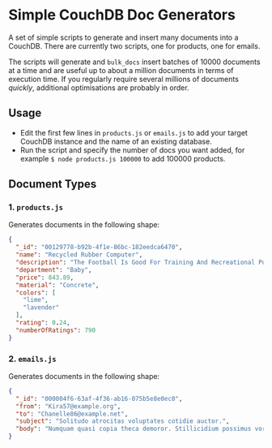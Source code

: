 # Simple CouchDB Doc Generators

A set of simple scripts to generate and insert many documents into a CouchDB. There are currently two scripts, one for products, one for emails.

The scripts will generate and `bulk_docs` insert batches of 10000 documents at a time and are useful up to about a million documents in terms of execution time. If you regularly require several millions of documents _quickly_, additional optimisations are probably in order.

## Usage

- Edit the first few lines in `products.js` or `emails.js` to add your target CouchDB instance and the name of an existing database.
- Run the script and specify the number of docs you want added, for example `$ node products.js 100000` to add 100000 products.

## Document Types

### 1. `products.js`

Generates documents in the following shape:

```json
{
  "_id": "00129778-b92b-4f1e-86bc-182eedca6470",
  "name": "Recycled Rubber Computer",
  "description": "The Football Is Good For Training And Recreational Purposes",
  "department": "Baby",
  "price": 843.89,
  "material": "Concrete",
  "colors": [
    "lime",
    "lavender"
  ],
  "rating": 0.24,
  "numberOfRatings": 790
}
```

### 2. `emails.js`

Generates documents in the following shape:

```json
{
  "_id": "000004f6-63af-4f36-ab16-075b5e8e0ec0",
  "from": "Kira57@example.org",
  "to": "Chanelle86@example.net",
  "subject": "Solitudo atrocitas voluptates cotidie auctor.",
  "body": "Numquam quasi copia theca demoror. Stillicidium possimus vorago atrocitas carpo. Cursus solitudo tepidus adflicto demo velum."
}
```

